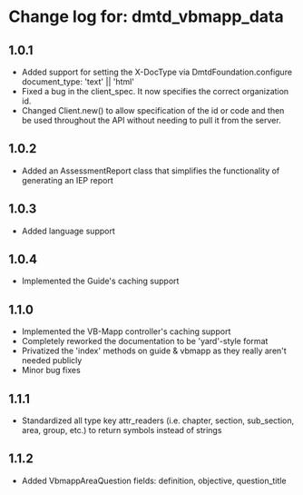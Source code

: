 # Change log for: dmtd_vbmapp_data

## 1.0.1

* Added support for setting the X-DocType via DmtdFoundation.configure document_type: 'text' || 'html'
* Fixed a bug in the client_spec. It now specifies the correct organization id.
* Changed Client.new() to allow specification of the id or code and then be used throughout the API without needing to pull it from the server.

## 1.0.2

* Added an AssessmentReport class that simplifies the functionality of generating an IEP report

## 1.0.3

* Added language support

## 1.0.4

* Implemented the Guide's caching support

## 1.1.0

* Implemented the VB-Mapp controller's caching support
* Completely reworked the documentation to be 'yard'-style format
* Privatized the 'index' methods on guide & vbmapp as they really aren't needed publicly
* Minor bug fixes
 
## 1.1.1
 
* Standardized all type key attr_readers (i.e. chapter, section, sub_section, area, group, etc.) to return symbols instead of strings
 
## 1.1.2

* Added VbmappAreaQuestion fields: definition, objective, question_title 

